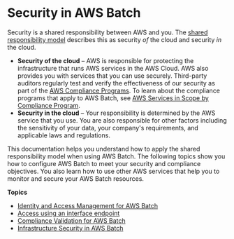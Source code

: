 # Security in AWS Batch<a name="security"></a>

Security is a shared responsibility between AWS and you\. The [shared responsibility model](http://aws.amazon.com/compliance/shared-responsibility-model/) describes this as security *of* the cloud and security *in* the cloud\.
+ **Security of the cloud** – AWS is responsible for protecting the infrastructure that runs AWS services in the AWS Cloud\. AWS also provides you with services that you can use securely\. Third\-party auditors regularly test and verify the effectiveness of our security as part of the [AWS Compliance Programs](http://aws.amazon.com/compliance/programs/)\. To learn about the compliance programs that apply to AWS Batch, see [AWS Services in Scope by Compliance Program](http://aws.amazon.com/compliance/services-in-scope/)\.
+ **Security in the cloud** – Your responsibility is determined by the AWS service that you use\. You are also responsible for other factors including the sensitivity of your data, your company's requirements, and applicable laws and regulations\. 

This documentation helps you understand how to apply the shared responsibility model when using AWS Batch\. The following topics show you how to configure AWS Batch to meet your security and compliance objectives\. You also learn how to use other AWS services that help you to monitor and secure your AWS Batch resources\. 

**Topics**
+ [Identity and Access Management for AWS Batch](security-iam.md)
+ [Access using an interface endpoint](vpc-interface-endpoints.md)
+ [Compliance Validation for AWS Batch](compliance.md)
+ [Infrastructure Security in AWS Batch](infrastructure-security.md)